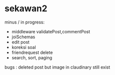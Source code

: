 ﻿# sekawan2

minus / in progress: 
- middleware validatePost,commentPost
- joiSchemas
- edit post
- koreksi soal
- friendrequest delete
- search, sort, paging


bugs :
deleted post but image in claudinary still exist
